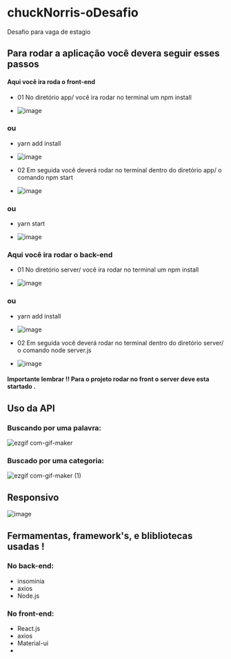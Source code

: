 # chuckNorris-oDesafio
Desafio para vaga de estagio

## Para rodar a aplicação você devera seguir esses passos
#### Aqui você ira roda o front-end

- 01 No diretório app/ você ira rodar no terminal um npm install 

- ![image](https://user-images.githubusercontent.com/72813560/109456201-0f18b700-7a37-11eb-9c3d-b7ba07f0bf93.png)

### ou 

- yarn add install

- ![image](https://user-images.githubusercontent.com/72813560/109456243-26f03b00-7a37-11eb-83db-8aefb3cb8506.png)


- 02 Em seguida você deverá rodar no terminal dentro do diretório app/ o comando npm start

- ![image](https://user-images.githubusercontent.com/72813560/109456328-5acb6080-7a37-11eb-8f28-0440401eb311.png)

### ou

- yarn start

- ![image](https://user-images.githubusercontent.com/72813560/109456280-3e2f2880-7a37-11eb-8e3f-7f213256e1cd.png)

### Aqui você ira rodar o back-end
- 01 No diretório server/ você ira rodar no terminal um npm install

- ![image](https://user-images.githubusercontent.com/72813560/109455069-88fb7100-7a34-11eb-8d3f-713aa4351091.png)
### ou

- yarn add install

- ![image](https://user-images.githubusercontent.com/72813560/109455737-02479380-7a36-11eb-855e-cd3ee2d81cd5.png)

- 02 Em seguida você deverá rodar no terminal dentro do diretório server/ o comando node server.js

- ![image](https://user-images.githubusercontent.com/72813560/109456065-c52fd100-7a36-11eb-9098-0f8dc23ce522.png)

#### Importante lembrar !! Para o projeto rodar no front o server deve esta startado .

## Uso da API


### Buscando por uma palavra:


![ezgif com-gif-maker](https://user-images.githubusercontent.com/72813560/109453845-c6aaca80-7a31-11eb-8783-90fcd8f08ede.gif)



### Buscado por uma categoria:

![ezgif com-gif-maker (1)](https://user-images.githubusercontent.com/72813560/109454432-fdcdab80-7a32-11eb-9ddf-4eab109470e4.gif)



## Responsivo 

![image](https://user-images.githubusercontent.com/72813560/109457089-eabdda00-7a38-11eb-8375-5f0b98b3d6ff.png)


## Fermamentas, framework's, e blibliotecas  usadas !

### No back-end:
- insominia
- axios
- Node.js

### No front-end:
- React.js
- axios
- Material-ui
- 
